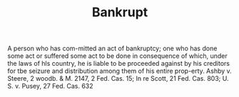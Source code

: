 ---
title: Bankrupt
letter: B
permalink: "/definitions/bankrupt.html"
body: A person who has com-mitted an act of bankruptcy; one who has done some act
  or suffered some act to be done in consequence of which, under the laws of hls country,
  he is liable to be proceeded against by his creditors for tbe seizure and distribution
  among them of his entire prop-erty. Ashby v. Steere, 2 woodb. & M. 2147, 2 Fed.
  Cas. 15; In re Scott, 21 Fed. Cas. 803; U. S. v. Pusey, 27 Fed. Cas. 632
published_at: '2018-07-07'
source: Black's Law Dictionary
layout: post
---